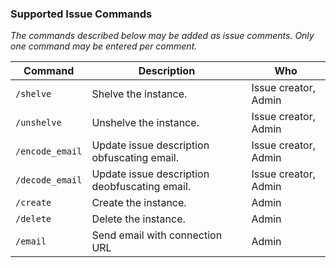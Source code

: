 ### Supported Issue Commands

_The commands described below may be added as issue comments. Only one command
may be entered per comment._

| Command         | Description                                   | Who                  |
| --------------- | --------------------------------------------- | -------------------- |
| `/shelve`       | Shelve the instance.                          | Issue creator, Admin |
| `/unshelve`     | Unshelve the instance.                        | Issue creator, Admin |
| `/encode_email` | Update issue description obfuscating email.   | Issue creator, Admin |
| `/decode_email` | Update issue description deobfuscating email. | Issue creator, Admin |
| `/create`       | Create the instance.                          | Admin                |
| `/delete`       | Delete the instance.                          | Admin                |
| `/email`        | Send email with connection URL                | Admin                |

